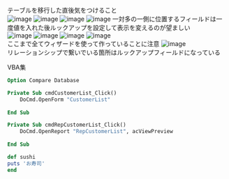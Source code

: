 テーブルを移行した直後気をつけること  
![image](https://github.com/yumi100/sample/assets/116421936/5fb8756a-5d12-480a-b182-f3ecf6b51beb)
![image](https://github.com/yumi100/sample/assets/116421936/3fad5e52-7457-4dbd-b67b-fe3784fd52df)
![image](https://github.com/yumi100/sample/assets/116421936/21b2d66f-c807-498a-ba44-cd73a6fb7178)
![image](https://github.com/yumi100/sample/assets/116421936/07b8de1f-89b7-4732-a7e4-f478c1baca6d)
一対多の一側に位置するフィールドは一度値を入れた後ルックアップを設定して表示を変えるのが望ましい  
![image](https://github.com/yumi100/sample/assets/116421936/526e5bdc-c695-4a3c-8ced-f7b50899d9ad)
![image](https://github.com/yumi100/sample/assets/116421936/46064a95-371c-4273-99a8-ba942235e44c)
![image](https://github.com/yumi100/sample/assets/116421936/fc2dfa05-0cd8-4434-9d3d-12c65450f0e1)
![image](https://github.com/yumi100/sample/assets/116421936/bc833f6d-53a7-4459-ab8c-11ef577571b6)  
ここまで全てウィザードを使って作っていることに注意
![image](https://github.com/yumi100/sample/assets/116421936/c517d32a-739c-4e9a-95bb-dc6d65890ff8)  
リレーションシップで繋いでいる箇所はルックアップフィールドになっている

VBA集
```vb:cmdRepCustomerList.vb
Option Compare Database

Private Sub cmdCustomerList_Click()
    DoCmd.OpenForm "CustomerList"
    
End Sub

Private Sub cmdRepCustomerList_Click()
    DoCmd.OpenReport "RepCustomerList", acViewPreview
    
End Sub
```

```ruby:sushi.rb
def sushi
puts 'お寿司'
end
```
